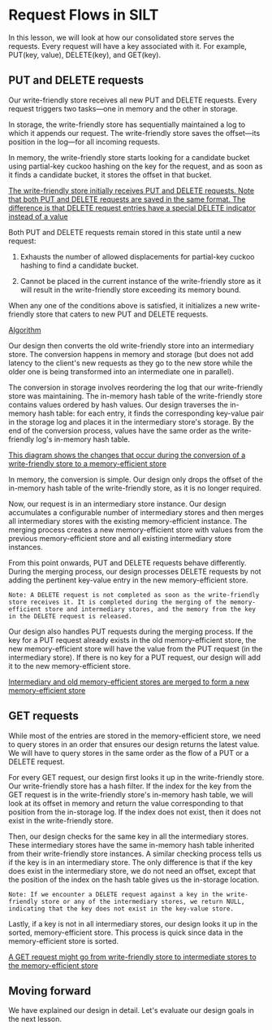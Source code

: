 # Request Flows in SILT
In this lesson, we will look at how our consolidated store serves the requests. Every request will have a key associated with it. For example, PUT(key, value), DELETE(key), and GET(key).

## PUT and DELETE requests
Our write-friendly store receives all new PUT and DELETE requests. Every request triggers two tasks—one in memory and the other in storage.

In storage, the write-friendly store has sequentially maintained a log to which it appends our request. The write-friendly store saves the offset—its position in the log—for all incoming requests.

In memory, the write-friendly store starts looking for a candidate bucket using partial-key cuckoo hashing on the key for the request, and as soon as it finds a candidate bucket, it stores the offset in that bucket.

[The write-friendly store initially receives PUT and DELETE requests. Note that both PUT and DELETE requests are saved in the same format. The difference is that DELETE request entries have a special DELETE indicator instead of a value](./putdelete.png)

Both PUT and DELETE requests remain stored in this state until a new request:

1. Exhausts the number of allowed displacements for partial-key cuckoo hashing to find a candidate bucket.

2. Cannot be placed in the current instance of the write-friendly store as it will result in the write-friendly store exceeding its memory bound.

When any one of the conditions above is satisfied, it initializes a new write-friendly store that caters to new PUT and DELETE requests.

[Algorithm](./example)

Our design then converts the old write-friendly store into an intermediary store. The conversion happens in memory and storage (but does not add latency to the client's new requests as they go to the new store while the older one is being transformed into an intermediate one in parallel).

The conversion in storage involves reordering the log that our write-friendly store was maintaining. The in-memory hash table of the write-friendly store contains values ordered by hash values. Our design traverses the in-memory hash table: for each entry, it finds the corresponding key-value pair in the storage log and places it in the intermediary store's storage. By the end of the conversion process, values have the same order as the write-friendly log's in-memory hash table.

[This diagram shows the changes that occur during the conversion of a write-friendly store to a memory-efficient store](./changes.png)


In memory, the conversion is simple. Our design only drops the offset of the in-memory hash table of the write-friendly store, as it is no longer required.

Now, our request is in an intermediary store instance. Our design accumulates a configurable number of intermediary stores and then merges all intermediary stores with the existing memory-efficient instance. The merging process creates a new memory-efficient store with values from the previous memory-efficient store and all existing intermediary store instances.

From this point onwards, PUT and DELETE requests behave differently. During the merging process, our design processes DELETE requests by not adding the pertinent key-value entry in the new memory-efficient store.
```
Note: A DELETE request is not completed as soon as the write-friendly store receives it. It is completed during the merging of the memory-efficient store and intermediary stores, and the memory from the key in the DELETE request is released.
```
Our design also handles PUT requests during the merging process. If the key for a PUT request already exists in the old memory-efficient store, the new memory-efficient store will have the value from the PUT request (in the intermediary store). If there is no key for a PUT request, our design will add it to the new memory-efficient store.


[Intermediary and old memory-efficient stores are merged to form a new memory-efficient store](./merged.png)

## GET requests
While most of the entries are stored in the memory-efficient store, we need to query stores in an order that ensures our design returns the latest value. We will have to query stores in the same order as the flow of a PUT or a DELETE request.

For every GET request, our design first looks it up in the write-friendly store. Our write-friendly store has a hash filter. If the index for the key from the GET request is in the write-friendly store's in-memory hash table, we will look at its offset in memory and return the value corresponding to that position from the in-storage log. If the index does not exist, then it does not exist in the write-friendly store.

Then, our design checks for the same key in all the intermediary stores. These intermediary stores have the same in-memory hash table inherited from their write-friendly store instances. A similar checking process tells us if the key is in an intermediary store. The only difference is that if the key does exist in the intermediary store, we do not need an offset, except that the position of the index on the hash table gives us the in-storage location.
```
Note: If we encounter a DELETE request against a key in the write-friendly store or any of the intermediary stores, we return NULL, indicating that the key does not exist in the key-value store.
```
Lastly, if a key is not in all intermediary stores, our design looks it up in the sorted, memory-efficient store. This process is quick since data in the memory-efficient store is sorted.

[A GET request might go from write-friendly store to intermediate stores to the memory-efficient store](./gofrom.png)

## Moving forward
We have explained our design in detail. Let's evaluate our design goals in the next lesson.

